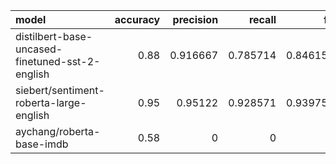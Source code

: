 | model                                           |   accuracy |   precision |   recall |       f1 |
|:------------------------------------------------|-----------:|------------:|---------:|---------:|
| distilbert-base-uncased-finetuned-sst-2-english |       0.88 |    0.916667 | 0.785714 | 0.846154 |
| siebert/sentiment-roberta-large-english         |       0.95 |    0.95122  | 0.928571 | 0.939759 |
| aychang/roberta-base-imdb                       |       0.58 |    0        | 0        | 0        |